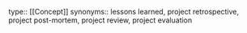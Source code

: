 type:: [[Concept]]
synonyms:: lessons learned, project retrospective, project post-mortem, project review, project evaluation

